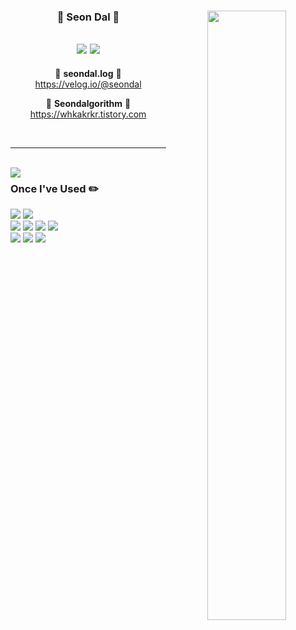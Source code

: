 <div align="center">
  
  <img align="right" width="50%" src="https://github-readme-stats.vercel.app/api?username=seondal&show_icons=true&theme=dracula&hide="/>
 
  ### 🐣 Seon Dal 🐥 
 
 <a href="https://github.com/seondal"><img src="https://hits.seeyoufarm.com/api/count/incr/badge.svg?url=https%3A%2F%2Fgithub.com%2Fseondal&count_bg=%23000000&title_bg=%23000000&icon=github.svg&icon_color=%23E7E7E7&title=GitHub&edge_flat=false)"/></a> <a href="https://solved.ac/whkakrkr"><img src="http://mazassumnida.wtf/api/mini/generate_badge?boj=whkakrkr"/></a>
 ---

 🍏 **seondal.log** 🍏https://velog.io/@seondal
 
 🍊 **Seondalgorithm** 🍊 https://whkakrkr.tistory.com
 
 <br>
 
</div>
  
 ---
 
 <br>
 
 <img align="left" src="https://github-readme-stats.vercel.app/api/top-langs/?username=seondal&theme=dracula&exclude_repo=2020_1_CPL,2021_1_OOP,2021_2_ESL&layout=compact&langs_count=10"/>
 
<div align="left">
 
### Once I've Used ✏️

<img src="https://img.shields.io/badge/React-61DAFB?style=flat-square&logo=react&logoColor=white"/></a>
<img src="https://img.shields.io/badge/Firebase-FFCA28?style=flat-square&logo=firebase&logoColor=white"/></a>
<br>
<img src="https://img.shields.io/badge/VisualStudioCode-007ACC?style=flat-square&logo=visualstudiocode&logoColor=white"/></a>
<img src="https://img.shields.io/badge/Eclipse-2C2255?style=flat-square&logo=eclipse&logoColor=white"/></a>
<img src="https://img.shields.io/badge/AndroidStudio-3DDC84?style=flat-square&logo=androidstudio&logoColor=white"/></a>
<img src="https://img.shields.io/badge/XCode-147EFB?style=flat-square&logo=xcode&logoColor=white"/></a>
<br>
<img src="https://img.shields.io/badge/GitHub-181717?style=flat-square&logo=github&logoColor=white"/></a>
<img src="https://img.shields.io/badge/Figma-F24E1E?style=flat-square&logo=figma&logoColor=white"/></a>
<img src="https://img.shields.io/badge/Notion-000000?style=flat-square&logo=notion&logoColor=white"/></a>
